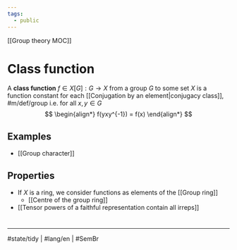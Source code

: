 ```yaml
---
tags:
  - public
---
```

[[Group theory MOC]]
# Class function

A **class function** $f \in X[G] : G \to X$ from a group $G$ to some set $X$ is a function constant for each [[Conjugation by an element|conjugacy class]], #m/def/group
i.e. for all $x,y \in G$
$$
\begin{align*}
f(yxy^{-1}) = f(x)
\end{align*}
$$

## Examples

- [[Group character]]

## Properties

- If $X$ is a ring, we consider functions as elements of the [[Group ring]]
  - [[Centre of the group ring]]
- [[Tensor powers of a faithful representation contain all irreps]]

#
---
#state/tidy  | #lang/en | #SemBr
